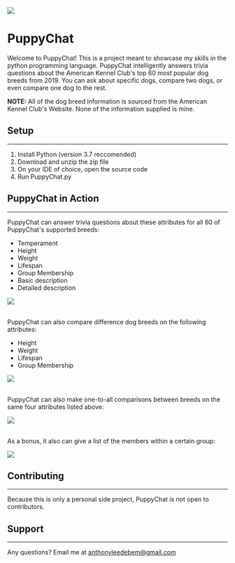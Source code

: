 ![](images/logo.png)

# PuppyChat
Welcome to PuppyChat! This is a project meant to showcase my skills in the python programming
language. PuppyChat intelligently answers trivia questions about the American Kennel Club's top 60 most popular dog breeds from 2019. You can ask about specific dogs, compare two dogs, or even compare one dog to the rest.

**NOTE:** All of the dog breed information is sourced from the American Kennel Club's Website. None of the information supplied is mine.

## Setup
___
1. Install Python (version 3.7 reccomended)
2. Download and unzip the zip file
3. On your IDE of choice, open the source code 
4. Run PuppyChat.py

## PuppyChat in Action
___

<p>PuppyChat can answer trivia questions about these attributes for all 60 of PuppyChat's supported breeds:</p>

* Temperament
* Height
* Weight
* Lifespan
* Group Membership
* Basic description
* Detailed description

![](images/screenshot1.png)

<p><br>PuppyChat can also compare difference dog breeds on the following attributes:</p>

* Height
* Weight
* Lifespan
* Group Membership

![](images/screenshot2.png)

<p><br>PuppyChat can also make one-to-all comparisons between breeds on the same four attributes listed above:</p>

![](images/screenshot3.png)

<p><br>As a bonus, it also can give a list of the members within a certain group:</P>

![](images/screenshot4.png)

## Contributing
___
<p>Because this is only a personal side project, PuppyChat is not open to contributors.</p>

## Support
---
Any questions? Email me at anthonyleedebem@gmail.com